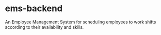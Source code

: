 # ems-backend
An Employee Management System for scheduling employees to work shifts according to their availability and skills.
